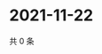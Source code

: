 # 2021-11-22

共 0 条

<!-- BEGIN WEIBO -->
<!-- 最后更新时间 Mon Nov 22 2021 10:19:50 GMT+0800 (China Standard Time) -->

<!-- END WEIBO -->
